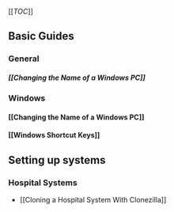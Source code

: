 [[_TOC_]]

## Basic Guides
### General
##### [[Changing the Name of a Windows PC]]

### Windows
#### [[Changing the Name of a Windows PC]]
#### [[Windows Shortcut Keys]]


## Setting up systems  
### Hospital Systems
* [[Cloning a Hospital System With Clonezilla]]